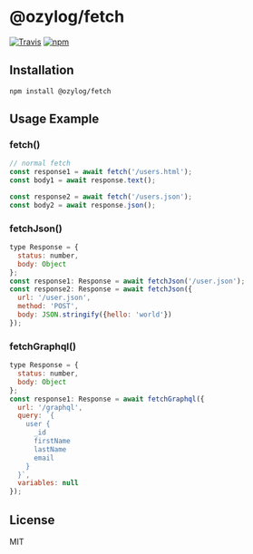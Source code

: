 # @ozylog/fetch

[![Travis](https://img.shields.io/travis/ozylog/fetch.svg)](https://travis-ci.org/ozylog/fetch) [![npm](https://img.shields.io/npm/dt/@ozylog/fetch.svg)](https://www.npmjs.com/package/@ozylog/fetch)

## Installation
```
npm install @ozylog/fetch
```

## Usage Example

### fetch()
```javascript
// normal fetch
const response1 = await fetch('/users.html');
const body1 = await response.text();

const response2 = await fetch('/users.json');
const body2 = await response.json();
```

### fetchJson()
```javascript
type Response = {
  status: number,
  body: Object
};
const response1: Response = await fetchJson('/user.json');
const response2: Response = await fetchJson({
  url: '/user.json',
  method: 'POST',
  body: JSON.stringify({hello: 'world'})
});
```

### fetchGraphql()
```javascript
type Response = {
  status: number,
  body: Object
};
const response1: Response = await fetchGraphql({
  url: '/graphql',
  query: `{
    user {
      _id
      firstName
      lastName
      email
    }
  }`,
  variables: null
});
```

## License
MIT

